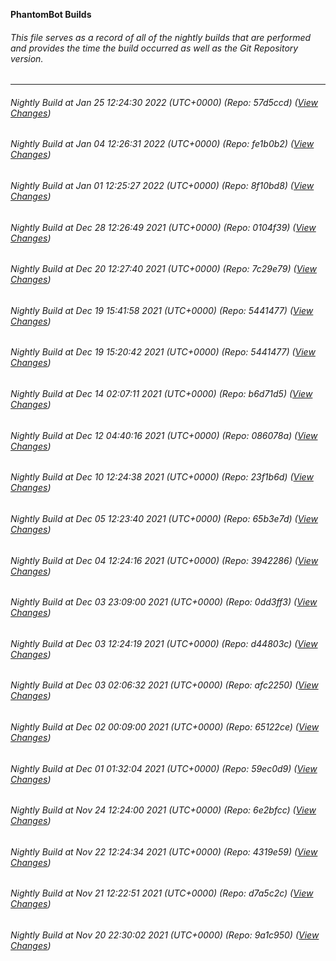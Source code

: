 **PhantomBot Builds**

###### This file serves as a record of all of the nightly builds that are performed and provides the time the build occurred as well as the Git Repository version.
-------------------------------------------------------------------------------------------------------------
###### Nightly Build at Jan 25 12:24:30 2022 (UTC+0000) (Repo: 57d5ccd) ([View Changes](https://github.com/PhantomBot/PhantomBot/compare/fe1b0b2...57d5ccd))
###### Nightly Build at Jan 04 12:26:31 2022 (UTC+0000) (Repo: fe1b0b2) ([View Changes](https://github.com/PhantomBot/PhantomBot/compare/8f10bd8...fe1b0b2))
###### Nightly Build at Jan 01 12:25:27 2022 (UTC+0000) (Repo: 8f10bd8) ([View Changes](https://github.com/PhantomBot/PhantomBot/compare/0104f39...8f10bd8))
###### Nightly Build at Dec 28 12:26:49 2021 (UTC+0000) (Repo: 0104f39) ([View Changes](https://github.com/PhantomBot/PhantomBot/compare/7c29e79...0104f39))
###### Nightly Build at Dec 20 12:27:40 2021 (UTC+0000) (Repo: 7c29e79) ([View Changes](https://github.com/PhantomBot/PhantomBot/compare/5441477...7c29e79))
###### Nightly Build at Dec 19 15:41:58 2021 (UTC+0000) (Repo: 5441477) ([View Changes](https://github.com/PhantomBot/PhantomBot/compare/...5441477))
###### Nightly Build at Dec 19 15:20:42 2021 (UTC+0000) (Repo: 5441477) ([View Changes](https://github.com/PhantomBot/PhantomBot/compare/b6d71d5...5441477))
###### Nightly Build at Dec 14 02:07:11 2021 (UTC+0000) (Repo: b6d71d5) ([View Changes](https://github.com/PhantomBot/PhantomBot/compare/086078a...b6d71d5))
###### Nightly Build at Dec 12 04:40:16 2021 (UTC+0000) (Repo: 086078a) ([View Changes](https://github.com/PhantomBot/PhantomBot/compare/23f1b6d...086078a))
###### Nightly Build at Dec 10 12:24:38 2021 (UTC+0000) (Repo: 23f1b6d) ([View Changes](https://github.com/PhantomBot/PhantomBot/compare/65b3e7d...23f1b6d))
###### Nightly Build at Dec 05 12:23:40 2021 (UTC+0000) (Repo: 65b3e7d) ([View Changes](https://github.com/PhantomBot/PhantomBot/compare/3942286...65b3e7d))
###### Nightly Build at Dec 04 12:24:16 2021 (UTC+0000) (Repo: 3942286) ([View Changes](https://github.com/PhantomBot/PhantomBot/compare/0dd3ff3...3942286))
###### Nightly Build at Dec 03 23:09:00 2021 (UTC+0000) (Repo: 0dd3ff3) ([View Changes](https://github.com/PhantomBot/PhantomBot/compare/d44803c...0dd3ff3))
###### Nightly Build at Dec 03 12:24:19 2021 (UTC+0000) (Repo: d44803c) ([View Changes](https://github.com/PhantomBot/PhantomBot/compare/afc2250...d44803c))
###### Nightly Build at Dec 03 02:06:32 2021 (UTC+0000) (Repo: afc2250) ([View Changes](https://github.com/PhantomBot/PhantomBot/compare/65122ce...afc2250))
###### Nightly Build at Dec 02 00:09:00 2021 (UTC+0000) (Repo: 65122ce) ([View Changes](https://github.com/PhantomBot/PhantomBot/compare/59ec0d9...65122ce))
###### Nightly Build at Dec 01 01:32:04 2021 (UTC+0000) (Repo: 59ec0d9) ([View Changes](https://github.com/PhantomBot/PhantomBot/compare/6e2bfcc...59ec0d9))
###### Nightly Build at Nov 24 12:24:00 2021 (UTC+0000) (Repo: 6e2bfcc) ([View Changes](https://github.com/PhantomBot/PhantomBot/compare/4319e59...6e2bfcc))
###### Nightly Build at Nov 22 12:24:34 2021 (UTC+0000) (Repo: 4319e59) ([View Changes](https://github.com/PhantomBot/PhantomBot/compare/d7a5c2c...4319e59))
###### Nightly Build at Nov 21 12:22:51 2021 (UTC+0000) (Repo: d7a5c2c) ([View Changes](https://github.com/PhantomBot/PhantomBot/compare/9a1c950...d7a5c2c))
###### Nightly Build at Nov 20 22:30:02 2021 (UTC+0000) (Repo: 9a1c950) ([View Changes](https://github.com/PhantomBot/PhantomBot/compare/0873cbc...9a1c950))
